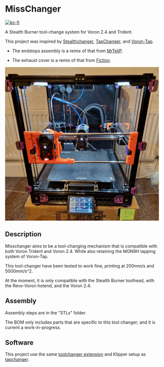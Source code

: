 # MissChanger

[![ko-fi](https://ko-fi.com/img/githubbutton_sm.svg)](https://ko-fi.com/a_vinny)

A Stealth Burner tool-change system for Voron 2.4 and Trident.

This project was inspired by [Stealthchanger](https://github.com/Stealthchanger/Toolchanger), [TapChanger](https://github.com/viesturz/tapchanger/), and [Voron-Tap](https://github.com/VoronDesign/Voron-Tap/).

- The endstops assembly is a remix of that from [MrTeliP](https://www.printables.com/model/325765-voron-24r2-pg7-cable-gland-and-endstop).

- The exhaust cover is a remix of that from [Fiction](https://github.com/VoronDesign/VoronUsers/tree/main/printer_mods/Fiction/Exhaust_cover).

![20240223_185152.jpg](/images/20240223_185152.jpg)

## Description

Misschanger aims to be a tool-changing mechanism that is compatible with both Voron Trident and Voron 2.4. While also retaining the MGN9H tapping system of Voron-Tap.

This tool-changer have been tested to work fine, printing at 200mm/s and 5000mm/s^2.

At the moment, it is only compatible with the Stealth Burner toolhead, with the Revo-Voron hotend, and the Voron 2.4.

## Assembly

Assembly steps are in the "STLs" folder.

The BOM only includes parts that are specific to this tool changer; and it is current a work-in-progress.

## Software

This project use the same [toolchanger extension](https://github.com/viesturz/klipper-toolchanger/) and Klipper setup as [tapchanger](https://github.com/viesturz/tapchanger/).
